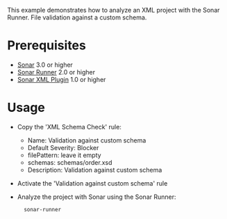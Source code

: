 This example demonstrates how to analyze an XML project with the Sonar Runner.
File validation against a custom schema.

Prerequisites
=============
* [Sonar](http://www.sonarsource.org/downloads/) 3.0 or higher
* [Sonar Runner](http://docs.codehaus.org/display/SONAR/Installing+and+Configuring+Sonar+Runner) 2.0 or higher
* [Sonar XML Plugin](http://docs.codehaus.org/display/SONAR/XML+Plugin) 1.0 or higher

Usage
=====
*   Copy the 'XML Schema Check' rule:
    * Name: Validation against custom schema
    * Default Severity: Blocker
    * filePattern: leave it empty
    * schemas: schemas/order.xsd
    * Description: Validation against custom schema
* Activate the 'Validation against custom schema' rule
* Analyze the project with Sonar using the Sonar Runner:

        sonar-runner
